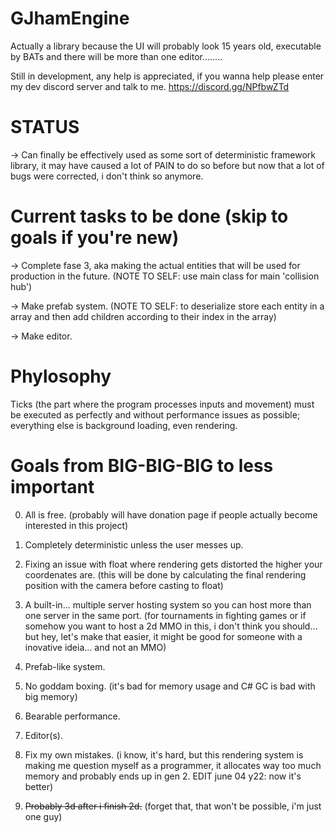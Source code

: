 # GJhamEngine

Actually a library because the UI will probably look 15 years old, executable by BATs and there will be more than one editor........

Still in development, any help is appreciated, if you wanna help please enter my dev discord server and talk to me. https://discord.gg/NPfbwZTd

# STATUS

-> Can finally be effectively used as some sort of deterministic framework library, it may have caused a lot of PAIN to do so before but now that a lot of bugs were corrected, i don't think so anymore.

# Current tasks to be done (skip to goals if you're new)

-> Complete fase 3, aka making the actual entities that will be used for production in the future. (NOTE TO SELF: use main class for main 'collision hub')

-> Make prefab system. (NOTE TO SELF: to deserialize store each entity in a array and then add children according to their index in the array)

-> Make editor.

# Phylosophy

Ticks (the part where the program processes inputs and movement) must be executed as perfectly and without performance issues as possible; everything else is background loading, even rendering.

# Goals from BIG-BIG-BIG to less important

0. All is free. (probably will have donation page if people actually become interested in this project)

1. Completely deterministic unless the user messes up.

2. Fixing an issue with float where rendering gets distorted the higher your coordenates are. (this will be done by calculating the final rendering position with the camera before casting to float)

3. A built-in... multiple server hosting system so you can host more than one server in the same port. (for tournaments in fighting games or if somehow you want to host a 2d MMO in this, i don't think you should... but hey, let's make that easier, it might be good for someone with a inovative ideia... and not an MMO)

4. Prefab-like system.

5. No goddam boxing. (it's bad for memory usage and C# GC is bad with big memory)

6. Bearable performance.

7. Editor(s).

8. Fix my own mistakes. (i know, it's hard, but this rendering system is making me question myself as a programmer, it allocates way too much memory and probably ends up in gen 2. EDIT june 04 y22: now it's better)

9. ~~Probably 3d after i finish 2d.~~ (forget that, that won't be possible, i'm just one guy)
